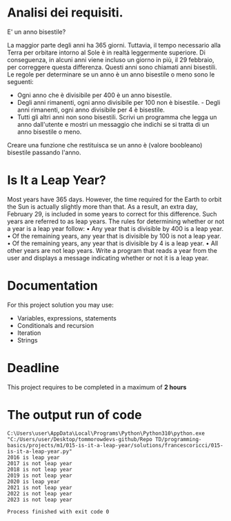 # Analisi dei requisiti. 
E' un anno bisestile?

La maggior parte degli anni ha 365 giorni. 
Tuttavia, il tempo necessario alla Terra per orbitare intorno al Sole è in realtà leggermente superiore. Di conseguenza, in alcuni anni viene incluso un giorno in più, il 29 febbraio, per correggere questa differenza. 
Questi anni sono chiamati anni bisestili.
Le regole per determinare se un anno è un anno bisestile o meno sono le seguenti:
- Ogni anno che è divisibile per 400 è un anno bisestile.
- Degli anni rimanenti, ogni anno divisibile per 100 non è bisestile. - Degli anni rimanenti, ogni anno divisibile per 4 è bisestile.
- Tutti gli altri anni non sono bisestili.
Scrivi un programma che legga un anno dall'utente e mostri un messaggio che indichi se si tratta di un anno bisestile o meno.

Creare una funzione che restituisca se un anno è (valore boobleano) bisestile passando
l'anno.

# Is It a Leap Year?

Most years have 365 days. 
However, the time required for the Earth to orbit the Sun is actually slightly more than that. As a result, an extra day, February 29, is included in some years to correct for this difference. 
Such years are referred to as leap years.
The rules for determining whether or not a year is a leap year follow:
• Any year that is divisible by 400 is a leap year.
• Of the remaining years, any year that is divisible by 100 is not a leap year. • Of the remaining years, any year that is divisible by 4 is a leap year.
• All other years are not leap years.
Write a program that reads a year from the user and displays a message indicating whether or not it is a leap year.


# Documentation

For this project solution you may use:

- Variables, expressions, statements
- Conditionals and recursion
- Iteration
- Strings

# Deadline

This project requires to be completed in a maximum of **2 hours**

# The output run of code

```
C:\Users\user\AppData\Local\Programs\Python\Python310\python.exe "C:/Users/user/Desktop/tommorowdevs-github/Repo TD/programming-basics/projects/m1/015-is-it-a-leap-year/solutions/francescoricci/015-is-it-a-leap-year.py"
2016 is leap year 
2017 is not leap year 
2018 is not leap year 
2019 is not leap year 
2020 is leap year 
2021 is not leap year 
2022 is not leap year 
2023 is not leap year 

Process finished with exit code 0
```
